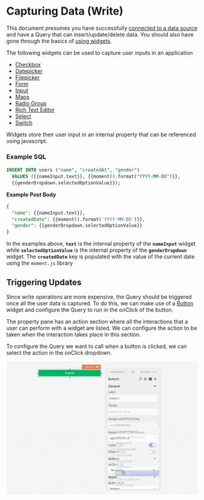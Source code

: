# Capturing Data (Write)

This document presumes you have successfully [connected to a data source](../connecting-to-data-sources/) and have a Query that can insert/update/delete data. You should also have gone through the basics of [using widgets](../displaying-data-read/#widgets).

The following widgets can be used to capture user inputs in an application

* [Checkbox](../../widget-reference/checkbox.md)
* [Datepicker](../../widget-reference/datepicker.md)
* [Filepicker](../../widget-reference/filepicker.md)
* [Form](../../widget-reference/form.md)
* [Input](../../widget-reference/input.md)
* [Maps](../../widget-reference/maps.md)
* [Radio Group](../../widget-reference/radio-group.md)
* [Rich Text Editor](../../widget-reference/rich-text-editor.md)
* [Select](https://docs.appsmith.com/widget-reference/dropdown-1)
* [Switch](../../widget-reference/switch.md)

Widgets store their user input in an internal property that can be referenced using javascript.

### Example SQL

```sql
INSERT INTO users ("name", "createdAt", "gender")
  VALUES ({{nameInput.text}}, {{moment().format("YYYY-MM-DD")}}, 
  {{genderDropdown.selectedOptionValue}});
```

**Example Post Body**

```sql
{
  "name": {{nameInput.text}},
  "createdDate": {{moment().format('YYYY-MM-DD')}},
  "gender": {{genderDropdown.selectedOptionValue}}
}
```

In the examples above, **`text`** is the internal property of the **`nameInput`** widget while **`selectedOptionValue`** is the internal property of the **`genderDropdown`** widget. The **`createdDate`** key is populated with the value of the current date using the `moment.js` library

## Triggering Updates

Since write operations are more expensive, the Query should be triggered once all the user data is captured. To do this, we can make use of a [Button](../../widget-reference/button/) widget and configure the Query to run in the onClick of the button.

The property pane has an action section where all the interactions that a user can perform with a widget are listed. We can configure the action to be taken when the interaction takes place in this section.

To configure the Query we want to call when a button is clicked, we can select the action in the onClick dropdown.

![](<../../.gitbook/assets/button-onclick (2) (4) (1) (1) (1) (1) (1) (1) (1) (1) (1) (1) (1) (3) (1) (1) (6).gif>)

